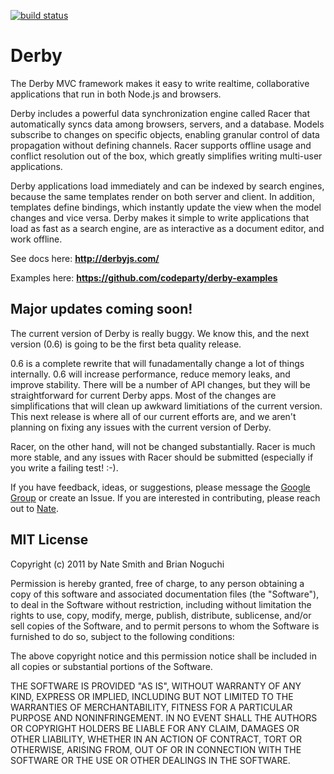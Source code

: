 [![build status](https://secure.travis-ci.org/codeparty/derby.png)](http://travis-ci.org/codeparty/derby)

# Derby

The Derby MVC framework makes it easy to write realtime, collaborative applications that run in both Node.js and browsers.

Derby includes a powerful data synchronization engine called Racer that automatically syncs data among browsers, servers, and a database. Models subscribe to changes on specific objects, enabling granular control of data propagation without defining channels. Racer supports offline usage and conflict resolution out of the box, which greatly simplifies writing multi-user applications.

Derby applications load immediately and can be indexed by search engines, because the same templates render on both server and client. In addition, templates define bindings, which instantly update the view when the model changes and vice versa. Derby makes it simple to write applications that load as fast as a search engine, are as interactive as a document editor, and work offline.

See docs here: **http://derbyjs.com/**

Examples here: **https://github.com/codeparty/derby-examples**

## Major updates coming soon!

The current version of Derby is really buggy. We know this, and the next version (0.6) is going to be the first beta quality release.

0.6 is a complete rewrite that will funadamentally change a lot of things internally. 0.6 will increase performance, reduce memory leaks, and improve stability. There will be a number of API changes, but they will be straightforward for current Derby apps. Most of the changes are simplifications that will clean up awkward limitiations of the current version. This next release is where all of our current efforts are, and we aren't planning on fixing any issues with the current version of Derby.

Racer, on the other hand, will not be changed substantially. Racer is much more stable, and any issues with Racer should be submitted (especially if you write a failing test! :-).

If you have feedback, ideas, or suggestions, please message the [Google Group](http://groups.google.com/group/derbyjs) or create an Issue. If you are interested in contributing, please reach out to [Nate](https://github.com/nateps).

## MIT License
Copyright (c) 2011 by Nate Smith and Brian Noguchi

Permission is hereby granted, free of charge, to any person obtaining a copy
of this software and associated documentation files (the "Software"), to deal
in the Software without restriction, including without limitation the rights
to use, copy, modify, merge, publish, distribute, sublicense, and/or sell
copies of the Software, and to permit persons to whom the Software is
furnished to do so, subject to the following conditions:

The above copyright notice and this permission notice shall be included in
all copies or substantial portions of the Software.

THE SOFTWARE IS PROVIDED "AS IS", WITHOUT WARRANTY OF ANY KIND, EXPRESS OR
IMPLIED, INCLUDING BUT NOT LIMITED TO THE WARRANTIES OF MERCHANTABILITY,
FITNESS FOR A PARTICULAR PURPOSE AND NONINFRINGEMENT. IN NO EVENT SHALL THE
AUTHORS OR COPYRIGHT HOLDERS BE LIABLE FOR ANY CLAIM, DAMAGES OR OTHER
LIABILITY, WHETHER IN AN ACTION OF CONTRACT, TORT OR OTHERWISE, ARISING FROM,
OUT OF OR IN CONNECTION WITH THE SOFTWARE OR THE USE OR OTHER DEALINGS IN
THE SOFTWARE.
